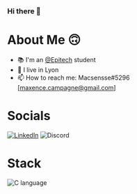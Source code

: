 ### Hi there 👋



# About Me 🙃

- 📚 I'm an [@Epitech](https://epitech.eu) student
- 📍 I live in Lyon
- 📫 How to reach me: Macsensse#5296 [maxence.campagne@gmail.com]




# Socials
<a href="https://www.linkedin.com/in/maxence-campagne/">![LinkedIn](https://img.shields.io/badge/LinkedIn-0077B5?style=for-the-badge&logo=linkedin&logoColor=white)</a>
<a>![Discord](https://img.shields.io/badge/Discord-7289DA?style=for-the-badge&logo=discord&logoColor=white)</a>



# Stack
![C language](https://img.shields.io/badge/c-%2300599C.svg?style=for-the-badge&logo=c&logoColor=white)
 
<!--
**Macsensse/Macsensse** is a ✨ _special_ ✨ repository because its `README.md` (this file) appears on your GitHub profile.

Here are some ideas to get you started:

- 🔭 I’m currently working on ...
- 🌱 I’m currently learning ...
- 👯 I’m looking to collaborate on ...
- 🤔 I’m looking for help with ...
- 💬 Ask me about ...
- 📫 How to reach me: ...
- 😄 Pronouns: ...
- ⚡ Fun fact: ...
-->
